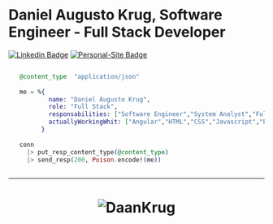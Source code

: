 # Daniel Augusto Krug, Software Engineer - Full Stack Developer

[![Linkedin Badge](https://img.shields.io/badge/-Linkedin-blue?style=flat-round&logo=Linkedin&logoColor=white&color=blue&link=https://www.linkedin.com/in/daniel-krug-427646b9/)](https://www.linkedin.com/in/daniel-krug-427646b9/)
[![Personal-Site Badge](https://img.shields.io/badge/-Personal--Site-blue?style=flat-round&logo=Personal-Site&logoColor=white&color=blue&link=https://www.skallerten.com.br/)](https://www.skallerten.com.br/)


```Elixir

   @content_type  "application/json"
   
   me = %{
           name: "Daniel Augusto Krug",
           role: "Full Stack",
           responsabilities: ["Software Engineer","System Analyst","Full Stack Developer"],
           actuallyWorkingWhit: ["Angular","HTML","CSS","Javascript","PHP","Elixir","Elixir/Erlang/OTP","MySQL/Maria DB"]
         }
   
   conn
     |> put_resp_content_type(@content_type)
     |> send_resp(200, Poison.encode!(me))
   
```

<hr>
<h1 align="center">
<img alt="DaanKrug" src="https://github-readme-stats.codestackr.vercel.app/api?username=DaanKrug&show_icons=true&hide_border=true&theme=blue" />
</h1>
